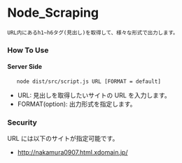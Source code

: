# Node_Scraping

    URL内にあるh1~h6タグ(見出し)を取得して、様々な形式で出力します。

### How To Use

#### Server Side

```
   node dist/src/script.js URL [FORMAT = default]
```

- URL: 見出しを取得したいサイトの URL を入力します。
- FORMAT(option): 出力形式を指定します。

### Security

URL には以下のサイトが指定可能です。

- http://nakamura0907.html.xdomain.jp/

